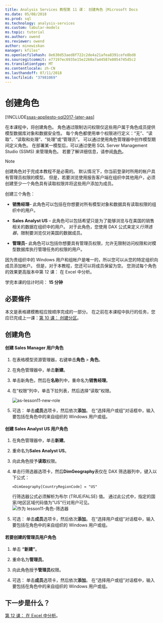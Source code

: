 ```yaml
---
title: Analysis Services 教程第 11 课： 创建角色 |Microsoft Docs
ms.date: 05/08/2018
ms.prod: sql
ms.technology: analysis-services
ms.custom: tabular-models
ms.topic: tutorial
ms.author: owend
ms.reviewer: owend
author: minewiskan
manager: kfiles"
ms.openlocfilehash: 8e630d53aed8f722c2de4a21afea8391cefe8bd8
ms.sourcegitcommit: e77197ec6935e15e2260a7a44587e8054745d5c2
ms.translationtype: MT
ms.contentlocale: zh-CN
ms.lasthandoff: 07/11/2018
ms.locfileid: "37981069"
---
```

# <a name="create-roles"></a>创建角色

[!INCLUDE[ssas-appliesto-sql2017-later-aas](../../includes/ssas-appliesto-sql2017-later-aas.md)]

在本课程中，将创建角色。 角色通过限制访问权限仅这些用户属于角色成员提供模型数据库对象和数据安全性。 每个角色都使用单个权限进行定义：“无”、“读取”、“读取和处理”、“处理”或“管理员”。 可以通过使用角色管理器中创作模型期间定义角色。 在部署某一模型后，可以通过使用 SQL Server Management Studio (SSMS) 来管理角色。 若要了解详细信息，请参阅[角色](../tabular-models/roles-ssas-tabular.md)。
  
> [!NOTE]  
> 创建角色对于完成本教程不是必需的。 默认情况下，你当前登录时所用的帐户具有管理员权限的模型。 但是，若要浏览使用报告客户端在组织中其他用户，必须创建至少一个角色具有读取权限并将这些用户添加为成员。  
  
创建三个角色：  
  
-   **销售经理**– 此角色可以包括在你想要对所有模型对象和数据具有读取权限的组织中的用户。  
  
-   **Sales Analyst US** – 此角色可以包括希望只是为了能够浏览与在美国的销售相关的数据在组织中的用户。 对于此角色，您使用 DAX 公式来定义*行筛选器*，限制要浏览仅对美国的数据成员。  
  
-   **管理员**– 此角色可以包括你想要具有管理员权限，允许无限制访问权限和对模型数据库执行管理任务的权限的用户。  
  
因为贵组织中的 Windows 用户和组帐户是唯一的，所以您可以从您的特定组织向成员添加帐户。 但是，对于本教程，您还可以将成员保留为空。 您测试每个角色的效果更高版本中第 12 课： 在 Excel 中分析。  
  
学完本课的估计时间： **15 分钟**  
  
## <a name="prerequisites"></a>必要條件  

本文是表格建模教程应按顺序完成的一部分。 在之前在本课程中执行的任务，您应已完成上一课：[第 10 课： 创建分区](../tutorial-tabular-1400/as-lesson-10-create-partitions.md)。  
  
## <a name="create-roles"></a>创建角色  
  
#### <a name="to-create-a-sales-manager-user-role"></a>创建 Sales Manager 用户角色  
  
1.  在表格模型资源管理器，右键单击**角色** > **角色**。  
  
2.  在角色管理器中，单击**新建**。  
  
3.  单击新角色，然后在**名称**列中，重命名为**销售经理**。  
  
4.  在“权限”列中，单击下拉列表，然后选择“读取”权限。 

    ![as-lesson11-new-role](../tutorial-tabular-1400/media/as-lesson11-new-role.png) 
  
5.  可选： 单击**成员**选项卡，然后依次**添加**。 在“选择用户或组”对话框中，输入要包括在角色中的来自组织的 Windows 用户或组。  
  
#### <a name="to-create-a-sales-analyst-us-user-role"></a>创建 Sales Analyst US 用户角色  
  
1.  在角色管理器中，单击**新建**。    
  
2.  重命名为**Sales Analyst US**。  
  
3.  向此角色授予**读取**权限。  
  
4.  单击行筛选器选项卡，然后**DimGeography**表仅在 DAX 筛选器列中，键入以下公式：  
  
    ```Administrator
    =DimGeography[CountryRegionCode] = "US" 
    ```
    
    行筛选器公式必须解析为布尔 (TRUE/FALSE) 值。 通过此公式中，指定的国家/地区区域代码值为"US"行对用户可见。  
    ![作为 lesson11-角色-筛选器](../tutorial-tabular-1400/media/as-lesson11-role-filter.png) 
  
6.  可选： 单击**成员**选项卡，然后依次**添加**。 在“选择用户或组”对话框中，输入要包括在角色中的来自组织的 Windows 用户或组。  
  
#### <a name="to-create-an-administrator-user-role"></a>若要创建的管理员用户角色  
  
1.  单击 **“新建”**。  
  
2.  重命名为**管理员**。  
  
3.  向此角色授予**管理员**权限。  
  
4.  可选： 单击**成员**选项卡，然后依次**添加**。 在“选择用户或组”对话框中，输入要包括在角色中的来自组织的 Windows 用户或组。 
  
  
## <a name="whats-next"></a>下一步是什么？

[第 12 课： 在 Excel 中分析](../tutorial-tabular-1400/as-lesson-12-analyze-in-excel.md)。

  
  
